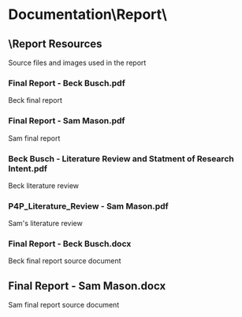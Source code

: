 # Documentation\Report\

## \Report Resources
Source files and images used in the report

### Final Report - Beck Busch.pdf
Beck final report

### Final Report - Sam Mason.pdf
Sam final report

### Beck Busch - Literature Review and Statment of Research Intent.pdf
Beck literature review

### P4P_Literature_Review - Sam Mason.pdf
Sam's literature review

### Final Report - Beck Busch.docx
Beck final report source document

## Final Report - Sam Mason.docx
Sam final report source document